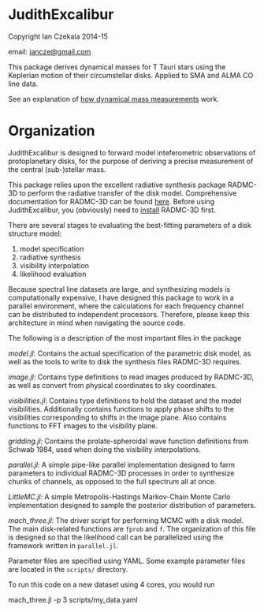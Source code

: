 JudithExcalibur
===============

Copyright Ian Czekala 2014-15

email: iancze@gmail.com

This package derives dynamical masses for T Tauri stars using the Keplerian motion of their circumstellar disks. Applied to SMA and ALMA CO line data.

See an explanation of [how dynamical mass measurements](http://iancze.github.io/dynamical/) work.

# Organization

JudithExcalibur is designed to forward model inteferometric observations of protoplanetary disks, for the purpose of deriving a precise measurement of the central (sub-)stellar mass.

This package relies upon the excellent radiative synthesis package RADMC-3D to perform the radiative transfer of the disk model. Comprehensive documentation for RADMC-3D can be found [here](http://www.ita.uni-heidelberg.de/~dullemond/software/radmc-3d/). Before using JudithExcalibur, you (obviously) need to [install](http://www.ita.uni-heidelberg.de/~dullemond/software/radmc-3d/) RADMC-3D first.

There are several stages to evaluating the best-fitting parameters of a disk structure model:

1. model specification
2. radiative synthesis
3. visibility interpolation
4. likelihood evaluation

Because spectral line datasets are large, and synthesizing models is computationally expensive, I have designed this package to work in a parallel environment, where the calculations for each frequency channel can be distributed to independent processors. Therefore, please keep this architecture in mind when navigating the source code.

The following is a description of the most important files in the package

*model.jl*: Contains the actual specification of the parametric disk model, as well as the tools to write to disk the synthesis files RADMC-3D requires.

*image.jl*: Contains type definitions to read images produced by RADMC-3D, as well as convert from physical coordinates to sky coordinates.

*visibilities.jl*: Contains type definitions to hold the dataset and the model visibilities. Additionally contains functions to apply phase shifts to the visibilities corresponding to shifts in the image plane. Also contains functions to FFT images to the visibility plane.

*gridding.jl*: Contains the prolate-spheroidal wave function definitions from Schwab 1984, used when doing the visibility interpolations.

*parallel.jl*: A simple pipe-like parallel implementation designed to farm parameters to individual RADMC-3D processes in order to synthesize chunks of channels, as opposed to the full spectrum all at once.

*LittleMC.jl*: A simple Metropolis-Hastings Markov-Chain Monte Carlo implementation designed to sample the posterior distribution of parameters.

*mach_three.jl*: The driver script for performing MCMC with a disk model. The main disk-related functions are `fprob` and `f`. The organization of this file is designed so that the likelihood call can be parallelized using the framework written in `parallel.jl`.

Parameter files are specified using YAML. Some example parameter files are located in the `scripts/` directory.

To run this code on a new dataset using 4 cores, you would run

  mach_three.jl -p 3 scripts/my_data.yaml
